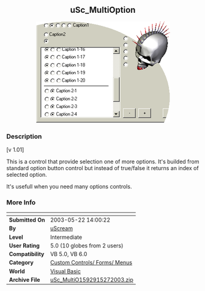﻿<div align="center">

## uSc\_MultiOption

<img src="PIC2003523141225758.gif">
</div>

### Description

[v 1.01]

This is a control that provide selection one of more options. It's builded from standard option button control but instead of true/false it returns an index of selected option.

It's usefull when you need many options controls.
 
### More Info
 


<span>             |<span>
---                |---
**Submitted On**   |2003-05-22 14:00:22
**By**             |[uScream](https://github.com/Planet-Source-Code/PSCIndex/blob/master/ByAuthor/uscream.md)
**Level**          |Intermediate
**User Rating**    |5.0 (10 globes from 2 users)
**Compatibility**  |VB 5\.0, VB 6\.0
**Category**       |[Custom Controls/ Forms/  Menus](https://github.com/Planet-Source-Code/PSCIndex/blob/master/ByCategory/custom-controls-forms-menus__1-4.md)
**World**          |[Visual Basic](https://github.com/Planet-Source-Code/PSCIndex/blob/master/ByWorld/visual-basic.md)
**Archive File**   |[uSc\_MultiO1592915272003\.zip](https://github.com/Planet-Source-Code/uscream-usc-multioption__1-45671/archive/master.zip)








